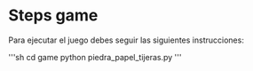 # Steps game

Para ejecutar el juego debes seguir las siguientes instrucciones:

'''sh
cd game
python piedra_papel_tijeras.py
'''